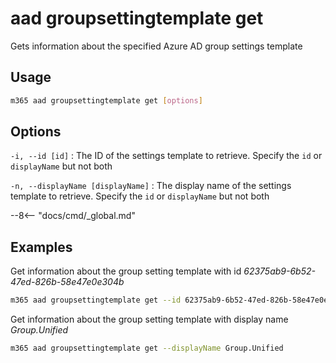 # aad groupsettingtemplate get

Gets information about the specified Azure AD group settings template

## Usage

```sh
m365 aad groupsettingtemplate get [options]
```

## Options

`-i, --id [id]`
: The ID of the settings template to retrieve. Specify the `id` or `displayName` but not both

`-n, --displayName [displayName]`
: The display name of the settings template to retrieve. Specify the `id` or `displayName` but not both

--8<-- "docs/cmd/_global.md"

## Examples

Get information about the group setting template with id _62375ab9-6b52-47ed-826b-58e47e0e304b_

```sh
m365 aad groupsettingtemplate get --id 62375ab9-6b52-47ed-826b-58e47e0e304b
```

Get information about the group setting template with display name _Group.Unified_

```sh
m365 aad groupsettingtemplate get --displayName Group.Unified
```
